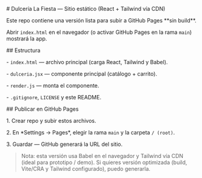 \# Dulcería La Fiesta — Sitio estático (React + Tailwind vía CDN)



Este repo contiene una versión lista para subir a GitHub Pages \*\*sin build\*\*.  

Abrir `index.html` en el navegador (o activar GitHub Pages en la rama `main`) mostrará la app.



\## Estructura

\- `index.html` — archivo principal (carga React, Tailwind y Babel).

\- `dulceria.jsx` — componente principal (catálogo + carrito).

\- `render.js` — monta el componente.

\- `.gitignore`, `LICENSE` y este README.



\## Publicar en GitHub Pages

1\. Crear repo y subir estos archivos.

2\. En \*Settings → Pages\*, elegir la rama `main` y la carpeta `/ (root)`.

3\. Guardar — GitHub generará la URL del sitio.



> Nota: esta versión usa Babel en el navegador y Tailwind vía CDN (ideal para prototipo / demo). Si quieres versión optimizada (build, Vite/CRA y Tailwind configurado), puedo generarla.





